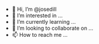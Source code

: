 - 👋 Hi, I’m @josedill
- 👀 I’m interested in ...
- 🌱 I’m currently learning ...
- 💞️ I’m looking to collaborate on ...
- 📫 How to reach me ...

<!---
josedill/josedill is a ✨ special ✨ repository because its `README.md` (this file) appears on your GitHub profile.
You can click the Preview link to take a look at your changes.
--->
